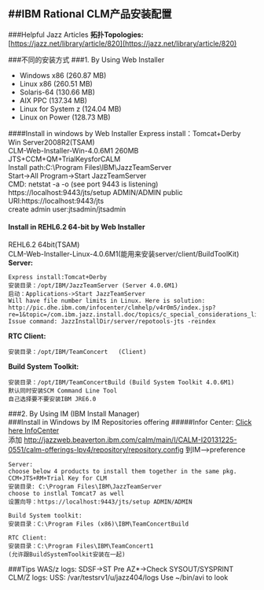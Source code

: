##IBM Rational CLM产品安装配置
----------
###Helpful Jazz Articles
**拓扑Topologies:**  [https://jazz.net/library/article/820](https://jazz.net/library/article/820)

###不同的安装方式
###1. By Using Web Installer
- Windows x86 (260.87 MB)
- Linux x86 (260.51 MB)
- Solaris-64 (130.66 MB)
- AIX PPC (137.34 MB)
- Linux for System z (124.04 MB)
- Linux on Power (128.73 MB)

####Install in windows by Web Installer
	Express install：Tomcat+Derby  
	Win Server2008R2(TSAM)  
	CLM-Web-Installer-Win-4.0.6M1 260MB  
	JTS+CCM+QM+TrialKeysforCALM  
	Install path:C:\Program Files\IBM\JazzTeamServer  
	Start->All Program->Start JazzTeamServer  
	CMD: netstat -a -o (see port 9443 is listening)   
	https://localhost:9443/jts/setup ADMIN/ADMIN 
	public URI:https://localhost:9443/jts  
	create admin user:jtsadmin/jtsadmin  

#### Install in REHL6.2 64-bit by Web Installer
REHL6.2 64bit(TSAM)  
CLM-Web-Installer-Linux-4.0.6M1(能用来安装server/client/BuildToolKit)   
**Server:**   
	
	Express install:Tomcat+Derby  
	安装目录：/opt/IBM/JazzTeamServer (Server 4.0.6M1)   
	启动：Applications->Start JazzTeamServer 
	Will have file number limits in Linux. Here is solution:  
	http://pic.dhe.ibm.com/infocenter/clmhelp/v4r0m5/index.jsp?re=1&topic=/com.ibm.jazz.install.doc/topics/c_special_considerations_linux.html&scope=null  
	Issue command: JazzInstallDir/server/repotools-jts -reindex  
**RTC Client:**    
	
	安装目录：/opt/IBM/TeamConcert   (Client)  
**Build System Toolkit:**	           
	
	安装目录：/opt/IBM/TeamConcertBuild (Build System Toolkit 4.0.6M1)
	默认同时安装SCM Command Line Tool 
	自己选择要不要安装IBM JRE6.0

###2. By Using IM (IBM Install Manager)    
###Install in Windows by IM Repositories offering
#####Infor Center:   [Click here InfoCenter](http://pic.dhe.ibm.com/infocenter/clmhelp/v3r0m1/index.jsp?topic=%2Fcom.ibm.jazz.install.doc%2Ftopics%2Ft_s_server_installation.html)  
添加 http://jazzweb.beaverton.ibm.com/calm/main/I/CALM-I20131225-0551/calm-offerings-lpv4/repository/repository.config 到IM-->preference

	Server: 
	choose below 4 products to install them together in the same pkg.
	CCM+JTS+RM+Trial Key for CLM
	安装目录: C:\Program Files\IBM\JazzTeamServer
	choose to instlal Tomcat7 as well
	设置向导：https://localhost:9443/jts/setup ADMIN/ADMIN

	Build System toolkit:
	安装目录：C:\Program Files (x86)\IBM\TeamConcertBuild

	RTC Client:
	安装目录：C:\Program Files\IBM\TeamConcert1
	(允许跟BuildSystemToolkit安装在一起)
	 
###Tips
	WAS/z logs: SDSF->ST Pre AZ*->Check SYSOUT/SYSPRINT
	CLM/Z logs: USS: /var/testsrv1/u/jazz404/logs Use ~/bin/avi to look

  